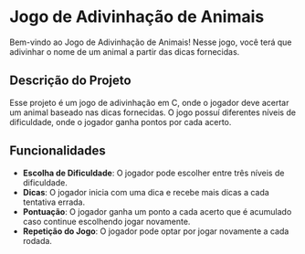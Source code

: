 # Jogo de Adivinhação de Animais

Bem-vindo ao Jogo de Adivinhação de Animais! Nesse jogo, você terá que adivinhar o nome de um animal a partir das dicas fornecidas.

## Descrição do Projeto

Esse projeto é um jogo de adivinhação em C, onde o jogador deve acertar um animal baseado nas dicas fornecidas. O jogo possuí diferentes níveis de dificuldade, onde o jogador ganha pontos por cada acerto.

## Funcionalidades

- **Escolha de Dificuldade**: O jogador pode escolher entre três níveis de dificuldade.
- **Dicas**: O jogador inicia com uma dica e recebe mais dicas a cada tentativa errada.
- **Pontuação**: O jogador ganha um ponto a cada acerto que é acumulado caso continue escolhendo jogar novamente.
- **Repetição do Jogo**: O jogador pode optar por jogar novamente a cada rodada.

